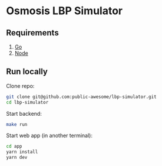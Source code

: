 # Osmosis LBP Simulator

## Requirements

1. [Go](https://golang.org/doc/install)
2. [Node](https://nodejs.org)

## Run locally

Clone repo:

```sh
git clone git@github.com:public-awesome/lbp-simulator.git
cd lbp-simulator
```

Start backend:

```sh
make run
```

Start web app (in another terminal):

```sh
cd app
yarn install
yarn dev
```
